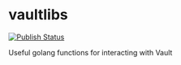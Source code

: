 # vaultlibs


[![Publish Status](https://codebuild.us-east-2.amazonaws.com/badges?uuid=eyJlbmNyeXB0ZWREYXRhIjoiRzM0c3hDMVNCSzg0RUUrcEZWckl4ZHpQdHpwcjFsaG5aRzZGRFhVTWNVOXppWS9Wd0EvUm1HNXdsdGwraDVFQXpBd1RxbmY2TU1LZ2laYjFwQWoyR1BrPSIsIml2UGFyYW1ldGVyU3BlYyI6Ikdwd3dkbi9abWYvR0dhVGQiLCJtYXRlcmlhbFNldFNlcmlhbCI6MX0%3D&branch=master)](https://us-east-2.console.aws.amazon.com/codesuite/codebuild/projects/Vaultlibs/history?region=us-east-2)


Useful golang functions for interacting with Vault